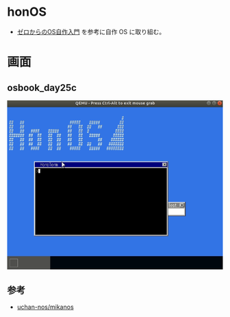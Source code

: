 # honOS

- [ゼロからのOS自作入門](https://www.amazon.co.jp/%E3%82%BC%E3%83%AD%E3%81%8B%E3%82%89%E3%81%AEOS%E8%87%AA%E4%BD%9C%E5%85%A5%E9%96%80-%E5%86%85%E7%94%B0-%E5%85%AC%E5%A4%AA/dp/4839975868) を参考に自作 OS に取り組む。

# 画面

## osbook_day25c

![osbook_day25c.gif](https://github.com/dilmnqvovpnmlib/hakiwata/blob/main/content/post/20210830/media/osbook_day25c.gif)

## 参考

- [uchan-nos/mikanos](https://github.com/uchan-nos/mikanos)

